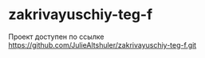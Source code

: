 # zakrivayuschiy-teg-f

Проект доступен по ссылке https://github.com/JulieAltshuler/zakrivayuschiy-teg-f.git

